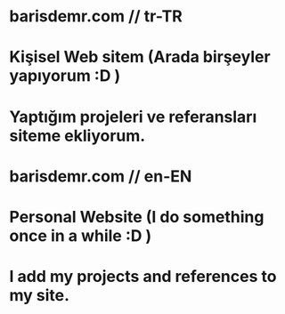# barisdemr.com // tr-TR
# Kişisel Web sitem (Arada birşeyler yapıyorum :D )
# Yaptığım projeleri ve referansları siteme ekliyorum.

# barisdemr.com // en-EN
# Personal Website (I do something once in a while :D )
# I add my projects and references to my site.
